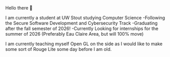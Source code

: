 Hello there 👋

I am currently a student at UW Stout studying Computer Science
  -Following the Secure Software Development and Cybersecurity Track
  -Graduating after the fall semester of 2026!
  -Currently Looking for internships for the summer of 2026 (Preferably Eau Claire Area, but will 100% move)

I am currently teaching myself Open GL on the side as I would like to make some sort of Rouge Lite some day before I am old.
